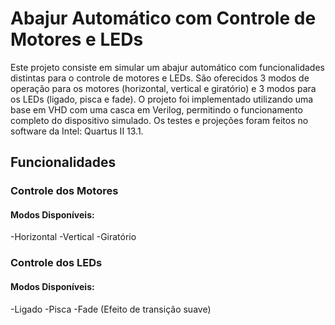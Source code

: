 # Abajur Automático com Controle de Motores e LEDs
Este projeto consiste em simular um abajur automático com funcionalidades distintas para o controle de motores e LEDs. São oferecidos 3 modos de operação para os motores (horizontal, vertical e giratório) e 3 modos para os LEDs (ligado, pisca e fade). O projeto foi implementado utilizando uma base em VHD com uma casca em Verilog, permitindo o funcionamento completo do dispositivo simulado. Os testes e projeções foram feitos no software da Intel: Quartus II 13.1.

## Funcionalidades
### Controle dos Motores
#### Modos Disponíveis:
-Horizontal
-Vertical
-Giratório
### Controle dos LEDs
#### Modos Disponíveis:
-Ligado
-Pisca
-Fade (Efeito de transição suave)
